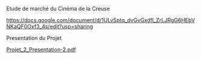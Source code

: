 Etude de marché du Cinéma de la Creuse

https://docs.google.com/document/d/1ULvSptq_dvGvGxdfI_ZrLJRgG6HEbVNKaQF0Oxf3_4s/edit?usp=sharing

Presentation du Projet

[Projet_2_Presentation-2.pdf](https://github.com/user-attachments/files/18340183/Projet_2_Presentation-2.pdf)
